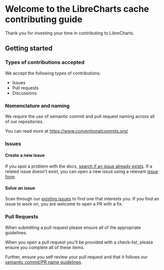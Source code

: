 # Welcome to the LibreCharts cache contributing guide 

Thank you for investing your time in contributing to LibreCharts.

## Getting started

### Types of contributions accepted

We accept the following types of contributions:
- Issues
- Pull requests
- Discussions 

### Nomenclature and naming

We require the use of semantic commit and pull request naming across all of our repositories.

You can read more at https://www.conventionalcommits.org/

### Issues

#### Create a new issue

If you spot a problem with the docs, [search if an issue already exists](https://docs.github.com/en/github/searching-for-information-on-github/searching-on-github/searching-issues-and-pull-requests#search-by-the-title-body-or-comments). If a related issue doesn't exist, you can open a new issue using a relevant [issue form](https://github.com/librecharts/cache/issues/new/choose).

#### Solve an issue

Scan through our [existing issues](https://github.com/librecharts/cache/issues) to find one that interests you.  If you find an issue to work on, you are welcome to open a PR with a fix.

### Pull Requests

When submitting a pull request please ensure all of the appropriate guidelines.

When you open a pull request you'll be provided with a check-list, please ensure you complete all of these items.

Further, ensure you self review your pull request and that it follows our [semantic commit/PR name guidelines](#nomenclature-and-naming).
